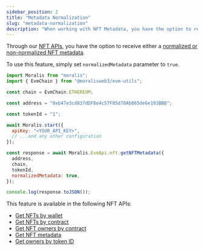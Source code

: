 ```yaml
---
sidebar_position: 2
title: "Metadata Normalization"
slug: "metadata-normalization"
description: "When working with NFT Metadata, you have the option to receive either a normalized or non-normalized metadata from our NFT APIs."
---
```


Through our [NFT APIs](/web3-data-api/evm/nft-api), you have the option to receive either a [normalized or non-normalized NFT metadata](https://docs.moralis.io/reference/normalized-vs-non-normalized-metadata).

To use this feature, simply set `normalizedMetadata` parameter to `true`.

```javascript
import Moralis from "moralis";
import { EvmChain } from "@moralisweb3/evm-utils";

const chain = EvmChain.ETHEREUM;

const address = "0xb47e3cd837dDF8e4c57F05d70Ab865de6e193BBB";

const tokenId = "1";

await Moralis.start({
  apiKey: "<YOUR_API_KEY>",
  // ...and any other configuration
});

const response = await Moralis.EvmApi.nft.getNFTMetadata({
  address,
  chain,
  tokenId,
  normalizedMetadata: true,
});

console.log(response.toJSON());
```

This feature is available in the following NFT APIs:

- [Get NFTs by wallet](https://docs.moralis.io/reference/getwalletnfts)
- [Get NFTs by contract](https://docs.moralis.io/reference/getcontractnfts)
- [Get NFT owners by contract](https://docs.moralis.io/reference/getnftowners)
- [Get NFT metadata](https://docs.moralis.io/reference/getnftmetadata)
- [Get owners by token ID](https://docs.moralis.io/reference/getnfttokenidowners)
